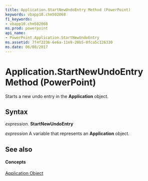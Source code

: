 ```yaml
---
title: Application.StartNewUndoEntry Method (PowerPoint)
keywords: vbapp10.chm502068
f1_keywords:
- vbapp10.chm502068
ms.prod: powerpoint
api_name:
- PowerPoint.Application.StartNewUndoEntry
ms.assetid: 7f4f2236-6e6a-11e9-20b5-0fca5c126330
ms.date: 06/08/2017
---
```



# Application.StartNewUndoEntry Method (PowerPoint)

Starts a new undo entry in the **Application** object.


## Syntax

 _expression_. **StartNewUndoEntry**

 _expression_ A variable that represents an **Application** object.


## See also


#### Concepts


[Application Object](application-object-powerpoint.md)

